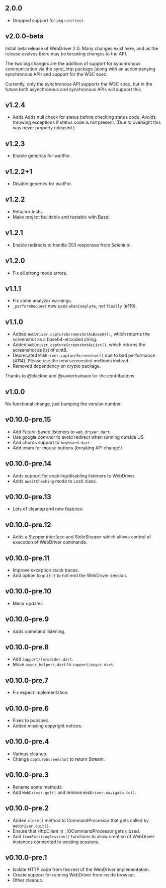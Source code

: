 ## 2.0.0

* Dropped support for `pkg:unittest`.

## v2.0.0-beta
Initial beta release of WebDriver 2.0. Many changes exist here, and 
as the release evolves there may be breaking changes to the API. 

The two big changes are the addition of support for synchronous
communication via the sync_http package (along with an accompanying
synchronous API) and support for the W3C spec. 

Currently, only the synchronous API supports the W3C spec, but in the
future both asynchronous and synchronous APIs will support this.
 
## v1.2.4
* Adds Adds null check for status before checking status code. 
  Avoids throwing exceptions if status code is not present. (Due to 
  oversight this was never properly released.)

## v1.2.3

*  Enable generics for waitFor.

## v1.2.2+1

* Disable generics for waitFor.

## v1.2.2

*  Refactor tests.
*  Make project buildable and testable with Bazel.


## v1.2.1

* Enable redirects to handle 303 responses from Selenium.

## v1.2.0

* Fix all strong mode errors.

## v1.1.1

* Fix some analyzer warnings.
* `_performRequest` now uses `whenComplete`, not `finally` (#119).


## v1.1.0

* Added `WebDriver.captureScreenshotAsBase64()`, which returns the screenshot as
  a base64-encoded string.
* Added `WebDriver.captureScreenshotAsList()`, which returns the screenshot as
  list of uint8.
* Deprecated `WebDriver.captureScreenshot()` due to bad performance (#114).
  Please use the new screenshot methods instead.
* Removed dependency on crypto package.

Thanks to @blackhc and @xavierhainaux for the contributions.

## v1.0.0

No functional change, just bumping the version number.

## v0.10.0-pre.15

* Add Future-based listeners to `web_driver.dart`.
* Use google.com/ncr to avoid redirect when running outside US
* Add chords support to `keyboard.dart`.
* Add enum for mouse buttons (breaking API change!)

## v0.10.0-pre.14

* Adds support for enabling/disabling listeners to WebDriver.
* Adds `awaitChecking` mode to Lock class.

## v0.10.0-pre.13

* Lots of cleanup and new features.

## v0.10.0-pre.12

* Adds a Stepper interface and StdioStepper which allows control of execution of
  WebDriver commands.

## v0.10.0-pre.11

* Improve exception stack traces.
* Add option to `quit()` to not end the WebDriver session.

## v0.10.0-pre.10

* Minor updates.

## v0.10.0-pre.9

* Adds command listening.

## v0.10.0-pre.8

* Add `support/forwarder.dart`.
* Move `async_helpers.dart` to `support/async.dart`.

## v0.10.0-pre.7

* Fix expect implementation.

## v0.10.0-pre.6

* Fixes to pubspec.
* Added missing copyright notices.

## v0.10.0-pre.4

* Various cleanup.
* Change `captureScreenshot` to return Stream.

## v0.10.0-pre.3

* Rename some methods.
* Add `WebDriver.get()` and remove `WebDriver.navigate.to()`.

## v0.10.0-pre.2

* Added `close()` method to CommandProcessor that gets called by
  `WebDriver.quit()`.
* Ensure that HttpClient in _IOCommandProcessor gets closed.
* Add `fromExistingSession()` functions to allow creation of WebDriver instances
  connected to existing sessions.

## v0.10.0-pre.1

* Isolate HTTP code from the rest of the WebDriver implementation.
* Create support for running WebDriver from inside browser.
* Other cleanup.
